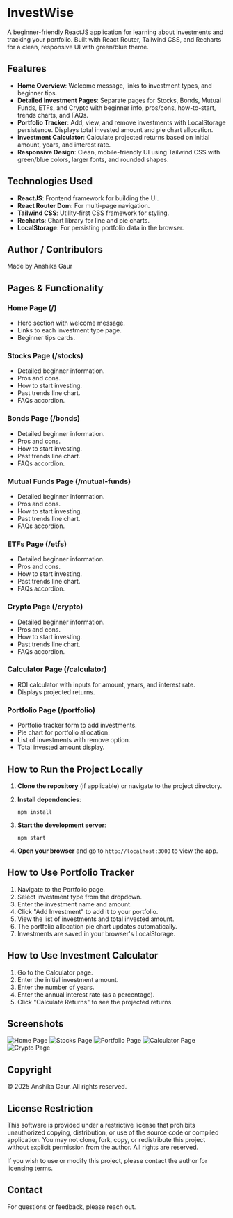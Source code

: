 # InvestWise

A beginner-friendly ReactJS application for learning about investments and tracking your portfolio. Built with React Router, Tailwind CSS, and Recharts for a clean, responsive UI with green/blue theme.

## Features

- **Home Overview**: Welcome message, links to investment types, and beginner tips.
- **Detailed Investment Pages**: Separate pages for Stocks, Bonds, Mutual Funds, ETFs, and Crypto with beginner info, pros/cons, how-to-start, trends charts, and FAQs.
- **Portfolio Tracker**: Add, view, and remove investments with LocalStorage persistence. Displays total invested amount and pie chart allocation.
- **Investment Calculator**: Calculate projected returns based on initial amount, years, and interest rate.
- **Responsive Design**: Clean, mobile-friendly UI using Tailwind CSS with green/blue colors, larger fonts, and rounded shapes.

## Technologies Used

- **ReactJS**: Frontend framework for building the UI.
- **React Router Dom**: For multi-page navigation.
- **Tailwind CSS**: Utility-first CSS framework for styling.
- **Recharts**: Chart library for line and pie charts.
- **LocalStorage**: For persisting portfolio data in the browser.

## Author / Contributors

Made by Anshika Gaur

## Pages & Functionality

### Home Page (/)

- Hero section with welcome message.
- Links to each investment type page.
- Beginner tips cards.

### Stocks Page (/stocks)

- Detailed beginner information.
- Pros and cons.
- How to start investing.
- Past trends line chart.
- FAQs accordion.

### Bonds Page (/bonds)

- Detailed beginner information.
- Pros and cons.
- How to start investing.
- Past trends line chart.
- FAQs accordion.

### Mutual Funds Page (/mutual-funds)

- Detailed beginner information.
- Pros and cons.
- How to start investing.
- Past trends line chart.
- FAQs accordion.

### ETFs Page (/etfs)

- Detailed beginner information.
- Pros and cons.
- How to start investing.
- Past trends line chart.
- FAQs accordion.

### Crypto Page (/crypto)

- Detailed beginner information.
- Pros and cons.
- How to start investing.
- Past trends line chart.
- FAQs accordion.

### Calculator Page (/calculator)

- ROI calculator with inputs for amount, years, and interest rate.
- Displays projected returns.

### Portfolio Page (/portfolio)

- Portfolio tracker form to add investments.
- Pie chart for portfolio allocation.
- List of investments with remove option.
- Total invested amount display.

## How to Run the Project Locally

1. **Clone the repository** (if applicable) or navigate to the project directory.

2. **Install dependencies**:
   ```
   npm install
   ```

3. **Start the development server**:
   ```
   npm start
   ```

4. **Open your browser** and go to `http://localhost:3000` to view the app.

## How to Use Portfolio Tracker

1. Navigate to the Portfolio page.
2. Select investment type from the dropdown.
3. Enter the investment name and amount.
4. Click "Add Investment" to add it to your portfolio.
5. View the list of investments and total invested amount.
6. The portfolio allocation pie chart updates automatically.
7. Investments are saved in your browser's LocalStorage.

## How to Use Investment Calculator

1. Go to the Calculator page.
2. Enter the initial investment amount.
3. Enter the number of years.
4. Enter the annual interest rate (as a percentage).
5. Click "Calculate Returns" to see the projected returns.

## Screenshots

![Home Page](public/screenshot-home.png)
![Stocks Page](public/types.png)
![Portfolio Page](public/screenshot-portfolio.png)
![Calculator Page](public/screenshot-calculator.png)
![Crypto Page](public/screenshot-crypto.png)

## Copyright

© 2025 Anshika Gaur. All rights reserved.

## License Restriction

This software is provided under a restrictive license that prohibits unauthorized copying, distribution, or use of the source code or compiled application. You may not clone, fork, copy, or redistribute this project without explicit permission from the author. All rights are reserved.

If you wish to use or modify this project, please contact the author for licensing terms.


## Contact

For questions or feedback, please reach out.
